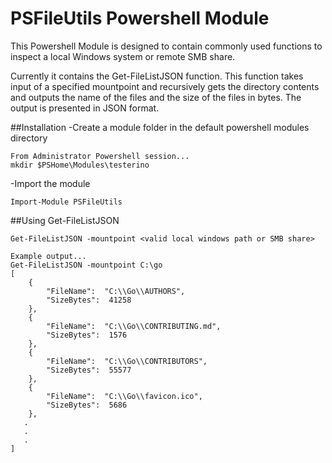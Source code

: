 # PSFileUtils Powershell Module

This Powershell Module is designed to contain commonly used functions to inspect a local Windows system or remote SMB share.

Currently it contains the Get-FileListJSON function. This function takes input of a specified mountpoint and recursively gets the directory contents and outputs the name of the files and the size of the files in bytes. The output is presented in JSON format.

##Installation
-Create a module folder in the default powershell modules directory
```
From Administrator Powershell session...
mkdir $PSHome\Modules\testerino
```

-Import the module

```
Import-Module PSFileUtils
```


##Using Get-FileListJSON

```
Get-FileListJSON -mountpoint <valid local windows path or SMB share>

Example output...
Get-FileListJSON -mountpoint C:\go
[
    {
        "FileName":  "C:\\Go\\AUTHORS",
        "SizeBytes":  41258
    },
    {
        "FileName":  "C:\\Go\\CONTRIBUTING.md",
        "SizeBytes":  1576
    },
    {
        "FileName":  "C:\\Go\\CONTRIBUTORS",
        "SizeBytes":  55577
    },
    {
        "FileName":  "C:\\Go\\favicon.ico",
        "SizeBytes":  5686
    },
   .
   .
   .
]
```